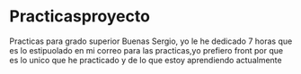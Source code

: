 # Practicasproyecto
Practicas para grado superior
Buenas Sergio, yo le he dedicado 7 horas que es lo estipuolado en mi correo para las practicas,yo prefiero front por que es lo unico que he practicado y de lo que estoy aprendiendo actualmente
